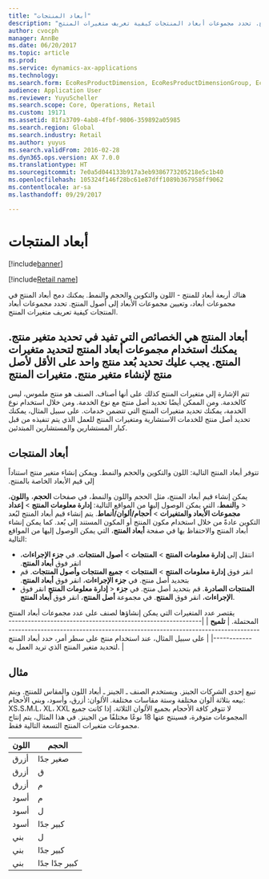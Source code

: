 ```yaml
---
title: "أبعاد المنتجات"
description: "هناك أربعة أبعاد للمنتج - اللون والتكوين والحجم والنمط. يمكنك دمج أبعاد المنتج في مجموعات أبعاد، وتعيين مجموعات الأبعاد إلى أصول المنتج. تحدد مجموعات أبعاد المنتجات كيفية تعريف متغيرات المنتج."
author: cvocph
manager: AnnBe
ms.date: 06/20/2017
ms.topic: article
ms.prod: 
ms.service: dynamics-ax-applications
ms.technology: 
ms.search.form: EcoResProductDimension, EcoResProductDimensionGroup, EcoResProductMasterDimension, RetailEcoResColor, RetailEcoResSize, RetailEcoResStyle
audience: Application User
ms.reviewer: YuyuScheller
ms.search.scope: Core, Operations, Retail
ms.custom: 19171
ms.assetid: 81fa3709-4ab8-4fbf-9806-359892a05985
ms.search.region: Global
ms.search.industry: Retail
ms.author: yuyus
ms.search.validFrom: 2016-02-28
ms.dyn365.ops.version: AX 7.0.0
ms.translationtype: HT
ms.sourcegitcommit: 7e0a5d044133b917a3eb9386773205218e5c1b40
ms.openlocfilehash: 105324f146f28bc61e87dff1089b367958ff9062
ms.contentlocale: ar-sa
ms.lasthandoff: 09/29/2017

---
```


# <a name="product-dimensions"></a>أبعاد المنتجات

[!include[banner](../includes/banner.md)]

[!include[Retail name](../includes/retail-name.md)]


هناك أربعة أبعاد للمنتج - اللون والتكوين والحجم والنمط. يمكنك دمج أبعاد المنتج في مجموعات أبعاد، وتعيين مجموعات الأبعاد إلى أصول المنتج. تحدد مجموعات أبعاد المنتجات كيفية تعريف متغيرات المنتج.

أبعاد المنتج هي الخصائص التي تفيد في تحديد متغير منتج. يمكنك استخدام مجموعات أبعاد المنتج لتحديد متغيرات المنتج. يجب عليك تحديد بُعد منتج واحد على الأقل لأصل منتج لإنشاء متغير منتج.
متغيرات المنتج
----------------

تتم الإشارة إلى متغيرات المنتج كذلك على أنها أصناف. الصنف هو منتج ملموس، ليس كالخدمة. ومن الممكن أيضًا تحديد أصل منتج مع نوع الخدمة.‬ ومن خلال استخدام نوع الخدمة، يمكنك تحديد متغيرات المنتج التي تتضمن خدمات. على سبيل المثال، يمكنك تحديد أصل منتج للخدمات الاستشارية ومتغيرات المنتج للعمل الذي يتم تنفيذه من قبل كبار المستشارين والمستشارين المبتدئين.

## <a name="product-dimensions"></a>أبعاد المنتجات
‏‫تتوفر أبعاد المنتج التالية: اللون والتكوين والحجم والنمط. ويمكن إنشاء متغير منتج استناداً إلى قيم الأبعاد الخاصة بالمنتج.‬

يمكن إنشاء قيم أبعاد المنتج، مثل الحجم واللون والنمط، في صفحات **الحجم**، و**اللون**، و**النمط**، التي يمكن الوصول إليها من المواقع التالية: **إدارة معلومات المنتج** &gt; **إعداد‏‎** &gt; **مجموعات الأبعاد والمتغيرات** &gt; **أحجام/ألوان/أنماط**. يتم إنشاء قيم أبعاد المنتج لبُعد التكوين عادةً من خلال استخدام مكون المنتج أو المكون المستند إلى بُعد. كما يمكن إنشاء أبعاد المنتج والاحتفاظ بها في صفحة **أبعاد المنتج**، التي يمكن الوصول إليها من المواقع التالية:
-   ‏‫انتقل إلى **إدارة معلومات المنتج** &gt; **المنتجات** &gt; **أصول المنتجات**. في **جزء الإجراءات**، انقر فوق **أبعاد المنتج**.
-   ‏‫انقر فوق **إدارة معلومات المنتج** &gt; **المنتجات** &gt; **جميع المنتجات وأصول المنتجات**. قم بتحديد أصل منتج. في **جزء الإجراءات**، انقر فوق **أبعاد المنتج**.
-   انقر فوق **‎إدارة معلومات المنتج** &gt; **‎المنتجات الصادرة**. قم بتحديد أصل منتج. في **جزء الإجراءات**، انقر فوق **المنتج**. في مجموعة **أصل المنتج**، انقر فوق **أبعاد المنتج**.

يقتصر عدد المتغيرات التي يمكن إنشاؤها لصنف على عدد مجموعات أبعاد المنتج المحتملة.
| **تلميح**                                                                                                                                              |
|------------------------------------------------------------------------------------------------------------------------------------------------------|
| على سبيل المثال، عند استخدام منتج على سطر أمر، حدد أبعاد المنتج لتحديد متغير المنتج الذي تريد العمل به. |

## <a name="example"></a>مثال
تبيع إحدى الشركات الجينز. ويستخدم الصنف ـ الجينز ـ أبعاد اللون والمقاس للمنتج. ويتم بيعه بثلاثة ألوان مختلفة وستة مقاسات مختلفة. الألوان: أزرق، وأسود، وبني الأحجام: XS،S،M،L، XL، XXL لا تتوفر كافة الأحجام بجميع الألوان الثلاثة. إذا كانت جميع المجموعات متوفرة، فسينتج عنها 18 نوعًا مختلفًا من الجينز. في هذا المثال، يتم إنتاج مجموعات متغيرات المنتج التسعة التالية فقط.

| اللون | الحجم |
|-------|------|
| أزرق  | صغير جدًا   |
| أزرق  | ق    |
| أزرق  | م    |
| أسود | م    |
| أسود | ل    |
| أسود | كبير جدًا   |
| بني | ل    |
| بني | كبير جدًا   |
| بني | كبير جدًا جدًا  |






